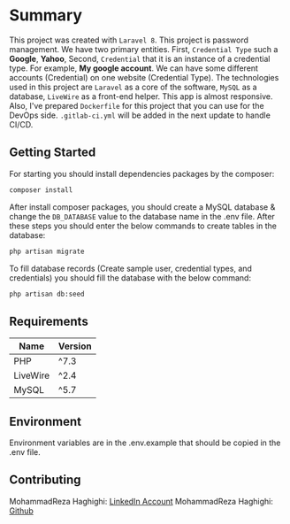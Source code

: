 # Summary

This project was created with `Laravel 8`. This project is password management. We have two primary entities. First, `Credential Type` such a **Google**, **Yahoo**, Second, `Credential` that it is an instance of a credential type. For example, **My google account**. We can have some different accounts (Credential) on one website (Credential Type). The technologies used in this project are `Laravel` as a core of the software, `MySQL` as a database, `LiveWire` as a front-end helper. This app is almost responsive. Also, I've prepared `Dockerfile` for this project that you can use for the DevOps side. `.gitlab-ci.yml` will be added in the next update to handle CI/CD.

## Getting Started

For starting you should install dependencies packages by the composer:

```bash
composer install
```

After install composer packages, you should create a MySQL database & change the `DB_DATABASE` value to the database name in the .env file. After these steps you should enter the below commands to create tables in the database:

```bash
php artisan migrate
```

To fill database records (Create sample user, credential types, and credentials) you should fill the database with the below command:

```bash
php artisan db:seed
```

## Requirements

| Name | Version |
|---|---|
| PHP | ^7.3 |
| LiveWire | ^2.4 |
| MySQL | ^5.7 |

## Environment

Environment variables are in the .env.example that should be copied in the .env file.

## Contributing

MohammadReza Haghighi: [LinkedIn Account](https://www.linkedin.com/in/mr-haghighi/)
MohammadReza Haghighi: [Github](https://github.com/mrhaghighi)
